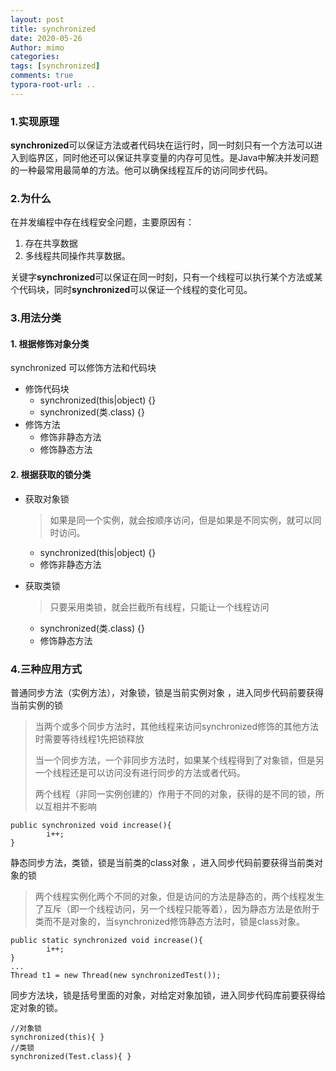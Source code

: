 ```yaml
---
layout: post
title: synchronized
date: 2020-05-26
Author: mimo
categories: 
tags: [synchronized]
comments: true
typora-root-url: ..
---
```


### 1.实现原理

**synchronized**可以保证方法或者代码块在运行时，同一时刻只有一个方法可以进入到临界区，同时他还可以保证共享变量的内存可见性。是Java中解决并发问题的一种最常用最简单的方法。他可以确保线程互斥的访问同步代码。

### 2.为什么

在并发编程中存在线程安全问题，主要原因有：

1. 存在共享数据
2. 多线程共同操作共享数据。

关键字**synchronized**可以保证在同一时刻，只有一个线程可以执行某个方法或某个代码块，同时**synchronized**可以保证一个线程的变化可见。

### 3.用法分类

#### 1. 根据修饰对象分类

synchronized 可以修饰方法和代码块

- 修饰代码块
  - synchronized(this|object) {}
  - synchronized(类.class) {}
- 修饰方法
  - 修饰非静态方法
  - 修饰静态方法

#### 2. 根据获取的锁分类

- 获取对象锁

  > 如果是同一个实例，就会按顺序访问，但是如果是不同实例，就可以同时访问。

  - synchronized(this|object) {}
  - 修饰非静态方法

- 获取类锁

  > 只要采用类锁，就会拦截所有线程，只能让一个线程访问

  - synchronized(类.class) {}
  - 修饰静态方法

### 4.三种应用方式

普通同步方法（实例方法），对象锁，锁是当前实例对象 ，进入同步代码前要获得当前实例的锁

> 当两个或多个同步方法时，其他线程来访问synchronized修饰的其他方法时需要等待线程1先把锁释放
>
> 当一个同步方法，一个非同步方法时，如果某个线程得到了对象锁，但是另一个线程还是可以访问没有进行同步的方法或者代码。
>
> 两个线程（非同一实例创建的）作用于不同的对象，获得的是不同的锁，所以互相并不影响

```
public synchronized void increase(){
        i++;
}
```

静态同步方法，类锁，锁是当前类的class对象 ，进入同步代码前要获得当前类对象的锁

> 两个线程实例化两个不同的对象，但是访问的方法是静态的，两个线程发生了互斥（即一个线程访问，另一个线程只能等着），因为静态方法是依附于类而不是对象的，当synchronized修饰静态方法时，锁是class对象。

```
public static synchronized void increase(){
        i++;
}
...
Thread t1 = new Thread(new synchronizedTest());
```

同步方法块，锁是括号里面的对象，对给定对象加锁，进入同步代码库前要获得给定对象的锁。

```
//对象锁
synchronized(this){	}
//类锁
synchronized(Test.class){ }
```
